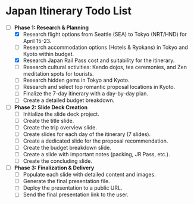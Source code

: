 # Japan Itinerary Todo List

- [ ] **Phase 1: Research & Planning**
  - [x] Research flight options from Seattle (SEA) to Tokyo (NRT/HND) for April 15-23.
  - [ ] Research accommodation options (Hotels & Ryokans) in Tokyo and Kyoto within budget.
  - [x] Research Japan Rail Pass cost and suitability for the itinerary.
  - [ ] Research cultural activities: Kendo dojos, tea ceremonies, and Zen meditation spots for tourists.
  - [ ] Research hidden gems in Tokyo and Kyoto.
  - [ ] Research and select top romantic proposal locations in Kyoto.
  - [ ] Finalize the 7-day itinerary with a day-by-day plan.
  - [ ] Create a detailed budget breakdown.

- [ ] **Phase 2: Slide Deck Creation**
  - [ ] Initialize the slide deck project.
  - [ ] Create the title slide.
  - [ ] Create the trip overview slide.
  - [ ] Create slides for each day of the itinerary (7 slides).
  - [ ] Create a dedicated slide for the proposal recommendation.
  - [ ] Create the budget breakdown slide.
  - [ ] Create a slide with important notes (packing, JR Pass, etc.).
  - [ ] Create the concluding slide.

- [ ] **Phase 3: Finalization & Delivery**
  - [ ] Populate each slide with detailed content and images.
  - [ ] Generate the final presentation file.
  - [ ] Deploy the presentation to a public URL.
  - [ ] Send the final presentation link to the user.
